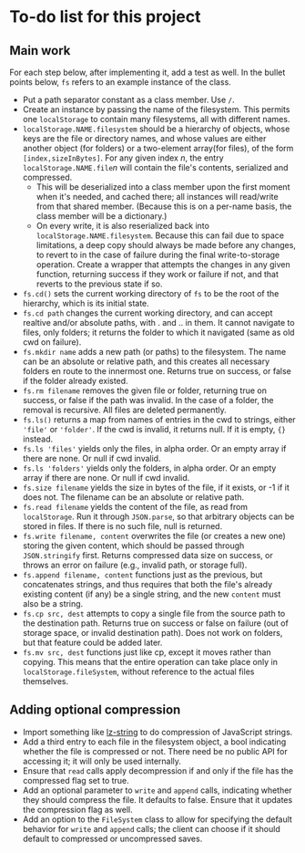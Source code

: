 
# To-do list for this project

## Main work

For each step below, after implementing it, add a test as well.
In the bullet points below, `fs` refers to an example instance of
the class.
 * Put a path separator constant as a class member.  Use `/`.
 * Create an instance by passing the name of the filesystem.
   This permits one `localStorage` to contain many filesystems,
   all with different names.
 * `localStorage.NAME.filesystem` should be a hierarchy of
   objects, whose keys are the file or directory names, and
   whose values are either another object (for folders) or a
   two-element array(for files), of the form
   `[index,sizeInBytes]`.  For any given index $n$, the entry
   `localStorage.NAME.file`$n$ will contain the file's contents,
   serialized and compressed.
   * This will be deserialized into a class member upon the first
     moment when it's needed, and cached there; all instances
     will read/write from that shared member.  (Because this is
     on a per-name basis, the class member will be a dictionary.)
   * On every write, it is also reserialized back into
     `localStorage.NAME.filesystem`.  Because this can fail due
     to space limitations, a deep copy should always be made
     before any changes, to revert to in the case of failure
     during the final write-to-storage operation.  Create a
     wrapper that attempts the changes in any given function,
     returning success if they work or failure if not, and that
     reverts to the previous state if so.
 * `fs.cd()` sets the current working directory of `fs` to be
   the root of the hierarchy, which is its initial state.
 * `fs.cd path` changes the current working directory, and can
   accept realtive and/or absolute paths, with . and .. in them.
   It cannot navigate to files, only folders; it returns the
   folder to which it navigated (same as old cwd on failure).
 * `fs.mkdir name` adds a new path (or paths) to the filesystem.
   The name can be an absolute or relative path, and this
   creates all necessary folders en route to the innermost one.
   Returns true on success, or false if the folder already
   existed.
 * `fs.rm filename` removes the given file or folder, returning
   true on success, or false if the path was invalid.  In the
   case of a folder, the removal is recursive.  All files are
   deleted permanently.
 * `fs.ls()` returns a map from names of entries in the cwd to
   strings, either `'file'` or `'folder'`.  If the cwd is
   invalid, it returns null.  If it is empty, `{}` instead.
 * `fs.ls 'files'` yields only the files, in alpha order.  Or
   an empty array if there are none.  Or null if cwd invalid.
 * `fs.ls 'folders'` yields only the folders, in alpha order.
   Or an empty array if there are none.  Or null if cwd invalid.
 * `fs.size filename` yields the size in bytes of the file, if
   it exists, or -1 if it does not.  The filename can be an
   absolute or relative path.
 * `fs.read filename` yields the content of the file, as read
   from `localStorage`.  Run it through `JSON.parse`, so that
   arbitrary objects can be stored in files.  If there is no
   such file, null is returned.
 * `fs.write filename, content` overwrites the file (or creates
   a new one) storing the given content, which should be passed
   through `JSON.stringify` first.  Returns compressed data size
   on success, or throws an error on failure (e.g., invalid
   path, or storage full).
 * `fs.append filename, content` functions just as the previous,
   but concatenates strings, and thus requires that both the
   file's already existing content (if any) be a single string,
   and the new `content` must also be a string.
 * `fs.cp src, dest` attempts to copy a single file from the
   source path to the destination path.  Returns true on
   success or false on failure (out of storage space, or invalid
   destination path).  Does not work on folders, but that
   feature could be added later.
 * `fs.mv src, dest` functions just like cp, except it moves
   rather than copying.  This means that the entire operation
   can take place only in `localStorage.fileSystem`, without
   reference to the actual files themselves.

## Adding optional compression

 * Import something like
   [lz-string](http://pieroxy.net/blog/pages/lz-string/index.html)
   to do compression of JavaScript strings.
 * Add a third entry to each file in the filesystem object, a
   bool indicating whether the file is compressed or not.  There
   need be no public API for accessing it; it will only be used
   internally.
 * Ensure that `read` calls apply decompression if and only if
   the file has the compressed flag set to true.
 * Add an optional parameter to `write` and `append` calls,
   indicating whether they should compress the file.  It defaults
   to false.  Ensure that it updates the compression flag as
   well.
 * Add an option to the `FileSystem` class to allow for
   specifying the default behavior for `write` and `append`
   calls; the client can choose if it should default to
   compressed or uncompressed saves.

